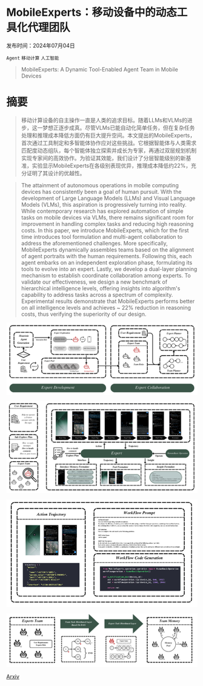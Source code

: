 # MobileExperts：移动设备中的动态工具化代理团队

发布时间：2024年07月04日

`Agent` `移动计算` `人工智能`

> MobileExperts: A Dynamic Tool-Enabled Agent Team in Mobile Devices

# 摘要

> 移动计算设备的自主操作一直是人类的追求目标。随着LLMs和VLMs的进步，这一梦想正逐步成真。尽管VLMs已能自动化简单任务，但在复杂任务处理和推理成本降低方面仍有巨大提升空间。本文提出的MobileExperts，首次通过工具制定和多智能体协作应对这些挑战。它根据智能体与人类需求匹配度动态组队，每个智能体独立探索并成长为专家，再通过双层规划机制实现专家间的高效协作。为验证其效能，我们设计了分层智能级别的新基准，实验显示MobileExperts在各级别表现优异，推理成本降低约22%，充分证明了其设计的优越性。

> The attainment of autonomous operations in mobile computing devices has consistently been a goal of human pursuit. With the development of Large Language Models (LLMs) and Visual Language Models (VLMs), this aspiration is progressively turning into reality. While contemporary research has explored automation of simple tasks on mobile devices via VLMs, there remains significant room for improvement in handling complex tasks and reducing high reasoning costs. In this paper, we introduce MobileExperts, which for the first time introduces tool formulation and multi-agent collaboration to address the aforementioned challenges. More specifically, MobileExperts dynamically assembles teams based on the alignment of agent portraits with the human requirements. Following this, each agent embarks on an independent exploration phase, formulating its tools to evolve into an expert. Lastly, we develop a dual-layer planning mechanism to establish coordinate collaboration among experts. To validate our effectiveness, we design a new benchmark of hierarchical intelligence levels, offering insights into algorithm's capability to address tasks across a spectrum of complexity. Experimental results demonstrate that MobileExperts performs better on all intelligence levels and achieves ~ 22% reduction in reasoning costs, thus verifying the superiority of our design.

![MobileExperts：移动设备中的动态工具化代理团队](../../../paper_images/2407.03913/x1.png)

![MobileExperts：移动设备中的动态工具化代理团队](../../../paper_images/2407.03913/x2.png)

![MobileExperts：移动设备中的动态工具化代理团队](../../../paper_images/2407.03913/x3.png)

![MobileExperts：移动设备中的动态工具化代理团队](../../../paper_images/2407.03913/x4.png)

[Arxiv](https://arxiv.org/abs/2407.03913)